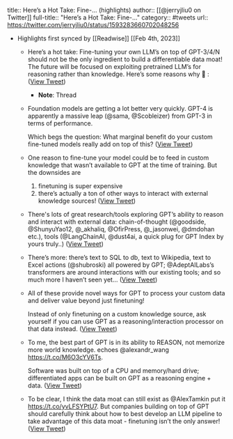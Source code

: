 title:: Here’s a Hot Take: Fine-... (highlights)
author:: [[@jerryjliu0 on Twitter]]
full-title:: "Here’s a Hot Take: Fine-..."
category:: #tweets
url:: https://twitter.com/jerryjliu0/status/1593283660702048256

- Highlights first synced by [[Readwise]] [[Feb 4th, 2023]]
	- Here’s a hot take: Fine-tuning your own LLM’s on top of GPT-3/4/N should not be the only ingredient to build a differentiable data moat! 
	  The future will be focused on exploiting pretrained LLM’s for reasoning rather than knowledge. Here’s some reasons why 🧵 : ([View Tweet](https://twitter.com/jerryjliu0/status/1593283660702048256))
		- **Note**: Thread
	- Foundation models are getting a lot better very quickly. GPT-4 is apparently a massive leap (@sama, @Scobleizer) from GPT-3 in terms of performance.
	  
	  
	  Which begs the question: What marginal benefit do your custom fine-tuned models really add on top of this? ([View Tweet](https://twitter.com/jerryjliu0/status/1593283662484643841))
	- One reason to fine-tune your model could be to feed in custom knowledge that wasn’t available to GPT at the time of training. But the downsides are 
	  1) finetuning is super expensive
	  2) there’s actually a ton of other ways to interact with external knowledge sources! ([View Tweet](https://twitter.com/jerryjliu0/status/1593283664355344384))
	- There's lots of great research/tools exploring GPT’s ability to reason and interact with external data: chain-of-thought (@goodside, @ShunyuYao12, @_akhaliq, @OfirPress, @_jasonwei, @dmdohan etc.), tools (@LangChainAI, @dust4ai, a quick plug for GPT Index by yours truly..) ([View Tweet](https://twitter.com/jerryjliu0/status/1593283665970143232))
	- There’s more: there’s text to SQL to db, text to Wikipedia, text to Excel actions (@shubroski) all powered by GPT; @AdeptAILabs’s transformers are around interactions with our existing tools; and so much more I haven’t seen yet… ([View Tweet](https://twitter.com/jerryjliu0/status/1593283667324850176))
	- All of these provide novel ways for GPT to process your custom data and deliver value beyond just finetuning! 
	  
	  Instead of only finetuning on a custom knowledge source, ask yourself if you can use GPT as a reasoning/interaction processor on that data instead. ([View Tweet](https://twitter.com/jerryjliu0/status/1593283668755169281))
	- To me, the best part of GPT is in its ability to REASON, not memorize more world knowledge. echoes @alexandr_wang  https://t.co/M6O3cYV6Ts. 
	  
	  
	  
	  Software was built on top of a CPU and memory/hard drive; differentiated apps can be built on GPT as a reasoning engine + data. ([View Tweet](https://twitter.com/jerryjliu0/status/1593283670126694400))
	- To be clear, I think the data moat can still exist as @AlexTamkin put it https://t.co/yvLFSYPtU7. But companies building on top of GPT should carefully think about how to best develop an LLM pipeline to take advantage of this data moat - finetuning isn’t the only answer! ([View Tweet](https://twitter.com/jerryjliu0/status/1593283671775068162))